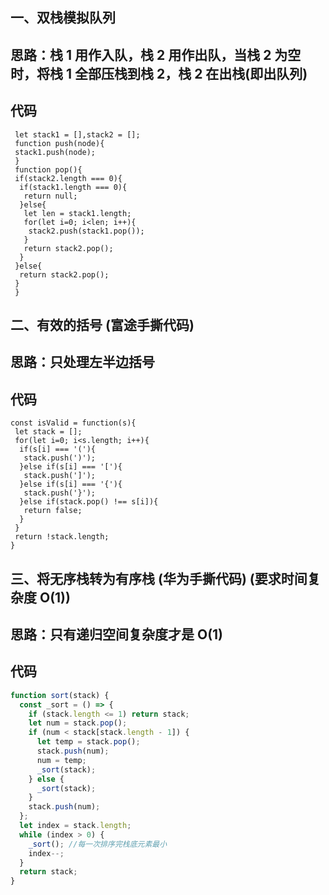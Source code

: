 ## 一、双栈模拟队列

## 思路：栈 1 用作入队，栈 2 用作出队，当栈 2 为空时，将栈 1 全部压栈到栈 2，栈 2 在出栈(即出队列)

## 代码

```
 let stack1 = [],stack2 = [];
 function push(node){
 stack1.push(node);
 }
 function pop(){
 if(stack2.length === 0){
  if(stack1.length === 0){
   return null;
  }else{
   let len = stack1.length;
   for(let i=0; i<len; i++){
    stack2.push(stack1.pop());
   }
   return stack2.pop();
  }
 }else{
  return stack2.pop();
 }
 }
```

## 二、有效的括号 (富途手撕代码)

## 思路：只处理左半边括号

## 代码

```
const isValid = function(s){
 let stack = [];
 for(let i=0; i<s.length; i++){
  if(s[i] === '('){
   stack.push(')');
  }else if(s[i] === '['){
   stack.push(']');
  }else if(s[i] === '{'){
   stack.push('}');
  }else if(stack.pop() !== s[i]){
   return false;
  }
 }
 return !stack.length;
}
```

## 三、将无序栈转为有序栈 (华为手撕代码) (要求时间复杂度 O(1))

## 思路：只有递归空间复杂度才是 O(1)

## 代码

```js
function sort(stack) {
  const _sort = () => {
    if (stack.length <= 1) return stack;
    let num = stack.pop();
    if (num < stack[stack.length - 1]) {
      let temp = stack.pop();
      stack.push(num);
      num = temp;
      _sort(stack);
    } else {
      _sort(stack);
    }
    stack.push(num);
  };
  let index = stack.length;
  while (index > 0) {
    _sort(); //每一次排序完栈底元素最小
    index--;
  }
  return stack;
}
```
